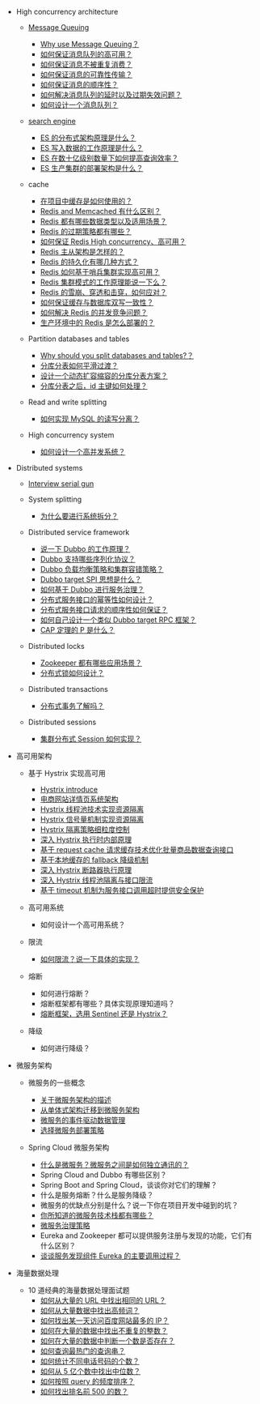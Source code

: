 -   High concurrency architecture

    -   [Message Queuing](/docs/high-concurrency/mq-interview.md)

        -   [Why use Message Queuing？](/docs/high-concurrency/why-mq.md)
        -   [如何保证消息队列的高可用？](/docs/high-concurrency/how-to-ensure-high-availability-of-message-queues.md)
        -   [如何保证消息不被重复消费？](/docs/high-concurrency/how-to-ensure-that-messages-are-not-repeatedly-consumed.md)
        -   [如何保证消息的可靠性传输？](/docs/high-concurrency/how-to-ensure-the-reliable-transmission-of-messages.md)
        -   [如何保证消息的顺序性？](/docs/high-concurrency/how-to-ensure-the-order-of-messages.md)
        -   [如何解决消息队列的延时以及过期失效问题？](/docs/high-concurrency/mq-time-delay-and-expired-failure.md)
        -   [如何设计一个消息队列？](/docs/high-concurrency/mq-design.md)

    -   [search engine](/docs/high-concurrency/es-introduction.md)

        -   [ES 的分布式架构原理是什么？](/docs/high-concurrency/es-architecture.md)
        -   [ES 写入数据的工作原理是什么？](/docs/high-concurrency/es-write-query-search.md)
        -   [ES 在数十亿级别数量下如何提高查询效率？](/docs/high-concurrency/es-optimizing-query-performance.md)
        -   [ES 生产集群的部署架构是什么？](/docs/high-concurrency/es-production-cluster.md)

    -   cache

        -   [在项目中缓存是如何使用的？](/docs/high-concurrency/why-cache.md)
        -   [Redis and Memcached 有什么区别？](/docs/high-concurrency/redis-single-thread-model.md)
        -   [Redis 都有哪些数据类型以及适用场景？](/docs/high-concurrency/redis-data-types.md)
        -   [Redis 的过期策略都有哪些？](/docs/high-concurrency/redis-expiration-policies-and-lru.md)
        -   [如何保证 Redis High concurrency、高可用？](/docs/high-concurrency/how-to-ensure-high-concurrency-and-high-availability-of-redis.md)
        -   [Redis 主从架构是怎样的？](/docs/high-concurrency/redis-master-slave.md)
        -   [Redis 的持久化有哪几种方式？](/docs/high-concurrency/redis-persistence.md)
        -   [Redis 如何基于哨兵集群实现高可用？](/docs/high-concurrency/redis-sentinel.md)
        -   [Redis 集群模式的工作原理能说一下么？](/docs/high-concurrency/redis-cluster.md)
        -   [Redis 的雪崩、穿透和击穿，如何应对？](/docs/high-concurrency/redis-caching-avalanche-and-caching-penetration.md)
        -   [如何保证缓存与数据库双写一致性？](/docs/high-concurrency/redis-consistence.md)
        -   [如何解决 Redis 的并发竞争问题？](/docs/high-concurrency/redis-cas.md)
        -   [生产环境中的 Redis 是怎么部署的？](/docs/high-concurrency/redis-production-environment.md)

    -   Partition databases and tables

        -   [Why should you split databases and tables?？](/docs/high-concurrency/database-shard.md)
        -   [分库分表如何平滑过渡？](/docs/high-concurrency/database-shard-method.md)
        -   [设计一个动态扩容缩容的分库分表方案？](/docs/high-concurrency/database-shard-dynamic-expand.md)
        -   [分库分表之后，id 主键如何处理？](/docs/high-concurrency/database-shard-global-id-generate.md)

    -   Read and write splitting

        -   [如何实现 MySQL 的读写分离？](/docs/high-concurrency/mysql-read-write-separation.md)

    -   High concurrency system
        -   [如何设计一个高并发系统？](/docs/high-concurrency/high-concurrency-design.md)

*   Distributed systems

    -   [Interview serial gun](/docs/distributed-system/distributed-system-interview.md)
    -   System splitting

        -   [为什么要进行系统拆分？](/docs/distributed-system/why-dubbo.md)

    -   Distributed service framework

        -   [说一下 Dubbo 的工作原理？](/docs/distributed-system/dubbo-operating-principle.md)
        -   [Dubbo 支持哪些序列化协议？](/docs/distributed-system/dubbo-serialization-protocol.md)
        -   [Dubbo 负载均衡策略和集群容错策略？](/docs/distributed-system/dubbo-load-balancing.md)
        -   [Dubbo target SPI 思想是什么？](/docs/distributed-system/dubbo-spi.md)
        -   [如何基于 Dubbo 进行服务治理？](/docs/distributed-system/dubbo-service-management.md)
        -   [分布式服务接口的幂等性如何设计？](/docs/distributed-system/distributed-system-idempotency.md)
        -   [分布式服务接口请求的顺序性如何保证？](/docs/distributed-system/distributed-system-request-sequence.md)
        -   [如何自己设计一个类似 Dubbo target RPC 框架？](/docs/distributed-system/dubbo-rpc-design.md)
        -   [CAP 定理的 P 是什么？](/docs/distributed-system/distributed-system-cap.md)

    -   Distributed locks

        -   [Zookeeper 都有哪些应用场景？](/docs/distributed-system/zookeeper-application-scenarios.md)
        -   [分布式锁如何设计？](/docs/distributed-system/distributed-lock-redis-vs-zookeeper.md)

    -   Distributed transactions

        -   [分布式事务了解吗？](/docs/distributed-system/distributed-transaction.md)

    -   Distributed sessions
        -   [集群分布式 Session 如何实现？](/docs/distributed-system/distributed-session.md)

*   高可用架构

    -   基于 Hystrix 实现高可用

        -   [Hystrix introduce](/docs/high-availability/hystrix-introduction.md)
        -   [电商网站详情页系统架构](/docs/high-availability/e-commerce-website-detail-page-architecture.md)
        -   [Hystrix 线程池技术实现资源隔离](/docs/high-availability/hystrix-thread-pool-isolation.md)
        -   [Hystrix 信号量机制实现资源隔离](/docs/high-availability/hystrix-semphore-isolation.md)
        -   [Hystrix 隔离策略细粒度控制](/docs/high-availability/hystrix-execution-isolation.md)
        -   [深入 Hystrix 执行时内部原理](/docs/high-availability/hystrix-process.md)
        -   [基于 request cache 请求缓存技术优化批量商品数据查询接口](/docs/high-availability/hystrix-request-cache.md)
        -   [基于本地缓存的 fallback 降级机制](/docs/high-availability/hystrix-fallback.md)
        -   [深入 Hystrix 断路器执行原理](/docs/high-availability/hystrix-circuit-breaker.md)
        -   [深入 Hystrix 线程池隔离与接口限流](/docs/high-availability/hystrix-thread-pool-current-limiting.md)
        -   [基于 timeout 机制为服务接口调用超时提供安全保护](/docs/high-availability/hystrix-timeout.md)

    -   高可用系统

        -   如何设计一个高可用系统？

    -   限流

        -   [如何限流？说一下具体的实现？](/docs/high-concurrency/how-to-limit-current.md)

    -   熔断

        -   如何进行熔断？
        -   熔断框架都有哪些？具体实现原理知道吗？
        -   [熔断框架，选用 Sentinel 还是 Hystrix？](/docs/high-availability/sentinel-vs-hystrix.md)

    -   降级
        -   如何进行降级？

*   微服务架构

    -   微服务的一些概念

        -   [关于微服务架构的描述](/docs/micro-services/microservices-introduction.md)
        -   [从单体式架构迁移到微服务架构](/docs/micro-services/migrating-from-a-monolithic-architecture-to-a-microservices-architecture.md)
        -   [微服务的事件驱动数据管理](/docs/micro-services/event-driven-data-management-for-microservices.md)
        -   [选择微服务部署策略](/docs/micro-services/choose-microservice-deployment-strategy.md)

    -   Spring Cloud 微服务架构
        -   [什么是微服务？微服务之间是如何独立通讯的？](/docs/micro-services/what's-microservice-how-to-communicate.md)
        -   Spring Cloud and Dubbo 有哪些区别？
        -   Spring Boot and Spring Cloud，谈谈你对它们的理解？
        -   什么是服务熔断？什么是服务降级？
        -   微服务的优缺点分别是什么？说一下你在项目开发中碰到的坑？
        -   [你所知道的微服务技术栈都有哪些？](/docs/micro-services/micro-services-technology-stack.md)
        -   [微服务治理策略](/docs/micro-services/micro-service-governance.md)
        -   Eureka and Zookeeper 都可以提供服务注册与发现的功能，它们有什么区别？
        -   [谈谈服务发现组件 Eureka 的主要调用过程？](/docs/micro-services/how-eureka-enable-service-discovery-and-service-registration.md)

*   海量数据处理
    -   10 道经典的海量数据处理面试题
        -   [如何从大量的 URL 中找出相同的 URL？](/docs/big-data/find-common-urls.md)
        -   [如何从大量数据中找出高频词？](/docs/big-data/find-top-100-words.md)
        -   [如何找出某一天访问百度网站最多的 IP？](/docs/big-data/find-top-1-ip.md)
        -   [如何在大量的数据中找出不重复的整数？](/docs/big-data/find-no-repeat-number.md)
        -   [如何在大量的数据中判断一个数是否存在？](/docs/big-data/find-a-number-if-exists.md)
        -   [如何查询最热门的查询串？](/docs/big-data/find-hotest-query-string.md)
        -   [如何统计不同电话号码的个数？](/docs/big-data/count-different-phone-numbers.md)
        -   [如何从 5 亿个数中找出中位数？](/docs/big-data/find-mid-value-in-500-millions.md)
        -   [如何按照 query 的频度排序？](/docs/big-data/sort-the-query-strings-by-counts.md)
        -   [如何找出排名前 500 的数？](/docs/big-data/find-rank-top-500-numbers.md)

